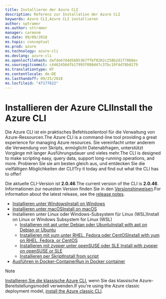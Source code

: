 ```yaml
---
title: Installieren der Azure CLI
description: Referenz zur Installation der Azure CLI
keywords: Azure CLI,Azure CLI installieren
author: sptramer
ms.author: sttramer
manager: carmonm
ms.date: 09/09/2018
ms.topic: conceptual
ms.prod: azure
ms.technology: azure-cli
ms.devlang: azure-cli
ms.openlocfilehash: dafde67d4d5685367ffbf0202c258b2d1f70b8ec
ms.sourcegitcommit: c4462456dfb17993f098d47c37bc19f4d78b8179
ms.translationtype: HT
ms.contentlocale: de-DE
ms.lasthandoff: 09/25/2018
ms.locfileid: "47177622"
---
```

# <a name="install-the-azure-cli"></a><span data-ttu-id="23149-104">Installieren der Azure CLI</span><span class="sxs-lookup"><span data-stu-id="23149-104">Install the Azure CLI</span></span>

<span data-ttu-id="23149-105">Die Azure CLI ist ein praktisches Befehlszeilentool für die Verwaltung von Azure-Ressourcen.</span><span class="sxs-lookup"><span data-stu-id="23149-105">The Azure CLI is a command-line tool providing a great experience for managing Azure resources.</span></span> <span data-ttu-id="23149-106">Sie vereinfacht unter anderem die Verwendung von Skripts, ermöglicht Datenabfragen, unterstützt Vorgänge mit langer Ausführungsdauer und vieles mehr.</span><span class="sxs-lookup"><span data-stu-id="23149-106">The CLI is designed to make scripting easy, query data, support long-running operations, and more.</span></span> <span data-ttu-id="23149-107">Probieren Sie sie am besten gleich aus, und entdecken Sie die vielfältigen Möglichkeiten der CLI!</span><span class="sxs-lookup"><span data-stu-id="23149-107">Try it today and find out what the CLI has to offer!</span></span>

<span data-ttu-id="23149-108">Die aktuelle CLI-Version ist __2.0.46__.</span><span class="sxs-lookup"><span data-stu-id="23149-108">The current version of the CLI is __2.0.46__.</span></span> <span data-ttu-id="23149-109">Informationen zur neuesten Version finden Sie in den [Versionshinweisen](release-notes-azure-cli.md).</span><span class="sxs-lookup"><span data-stu-id="23149-109">For information about the latest release, see the [release notes](release-notes-azure-cli.md).</span></span>

* [<span data-ttu-id="23149-110">Installieren unter Windows</span><span class="sxs-lookup"><span data-stu-id="23149-110">Install on Windows</span></span>](install-azure-cli-windows.md)
* [<span data-ttu-id="23149-111">Installieren unter macOS</span><span class="sxs-lookup"><span data-stu-id="23149-111">Install on macOS</span></span>](install-azure-cli-macos.md)
* <span data-ttu-id="23149-112">Installieren unter Linux oder Windows-Subsystem für Linux (WSL)</span><span class="sxs-lookup"><span data-stu-id="23149-112">Install on Linux or Windows Subsystem for Linux (WSL)</span></span>
  * [<span data-ttu-id="23149-113">Installieren mit apt unter Debian oder Ubuntu</span><span class="sxs-lookup"><span data-stu-id="23149-113">Install with apt on Debian or Ubuntu</span></span>](install-azure-cli-apt.md)
  * [<span data-ttu-id="23149-114">Installieren mit yum unter RHEL, Fedora oder CentOS</span><span class="sxs-lookup"><span data-stu-id="23149-114">Install with yum on RHEL, Fedora, or CentOS</span></span>](install-azure-cli-yum.md)
  * [<span data-ttu-id="23149-115">Installieren mit zypper unter openSUSE oder SLE </span><span class="sxs-lookup"><span data-stu-id="23149-115">Install with zypper on openSUSE or SLE</span></span>](install-azure-cli-zypper.md)
  * [<span data-ttu-id="23149-116">Installieren per Skript</span><span class="sxs-lookup"><span data-stu-id="23149-116">Install from script</span></span>](install-azure-cli-linux.md)
* [<span data-ttu-id="23149-117">Ausführen in Docker-Container</span><span class="sxs-lookup"><span data-stu-id="23149-117">Run in Docker container</span></span>](run-azure-cli-docker.md)

> [!NOTE]
> <span data-ttu-id="23149-118">[Installieren Sie die klassische Azure CLI](install-classic-cli.md), wenn Sie das klassische Azure-Bereitstellungsmodell verwenden.</span><span class="sxs-lookup"><span data-stu-id="23149-118">If you're using the Azure classic deployment model, [install the Azure classic CLI](install-classic-cli.md).</span></span>
